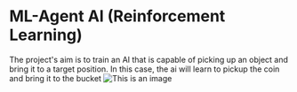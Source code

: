 # ML-Agent AI (Reinforcement Learning)
The project's aim is to train an AI that is capable of picking up an object and 
bring it to a target position. In this case, the ai will learn to pickup the coin and bring it to the bucket
![This is an image](https://myoctocat.com/assets/images/base-octocat.svg)